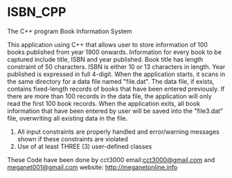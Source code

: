 # ISBN_CPP
The C++ program Book Information System

This application using C++ that allows user to store information of 100 books published
from year 1900 onwards. Information for every book to be captured include title, ISBN and
year published. Book title has length constraint of 50 characters. ISBN is either 10 or 13
characters in length. Year published is expressed in full 4-digit.
When the application starts, it scans in the same directory for a data file named "file.dat". The
data file, if exists, contains fixed-length records of books that have been entered previously. If
there are more than 100 records in the data file, the application will only read the first 100
book records. When the application exits, all book information that have been entered by user
will be saved into the "file3.dat" file, overwriting all existing data in the file.

1) All input constraints are properly handled and error/warning messages shown if these
constraints are violated
2) Use of at least THREE (3) user-defined classes

These Code have been done by cct3000 email:cct3000@gmail.com and meganet001@gmail.com
website: http://meganetonline.info
